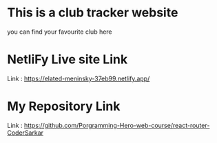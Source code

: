 # This is a club tracker website

you can find your favourite club here

# NetliFy Live site Link

Link : https://elated-meninsky-37eb99.netlify.app/

# My Repository Link

Link : https://github.com/Porgramming-Hero-web-course/react-router-CoderSarkar